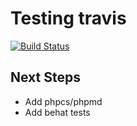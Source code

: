 # Testing travis

[![Build Status](https://travis-ci.org/kporras07/travis-test.svg?branch=master)](https://travis-ci.org/kporras07/travis-test)

## Next Steps

- Add phpcs/phpmd
- Add behat tests
